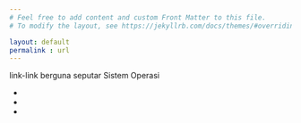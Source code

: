 ```yaml
---
# Feel free to add content and custom Front Matter to this file.
# To modify the layout, see https://jekyllrb.com/docs/themes/#overriding-theme-defaults

layout: default
permalink : url
---
```

<div>
    <p>link-link berguna seputar Sistem Operasi</p>
    <ul>
    <li><a href="https://edu.gcfglobal.org/en/computerbasics/understanding-operating-systems/1/"></a></li>
    <li><a href="https://akunGitHub.github.io/os201/URLs/"></a></li>
    <li><a href="https://www.os-book.com/OS10/slide-dir/"></a></li>
    </ul>
</div>
